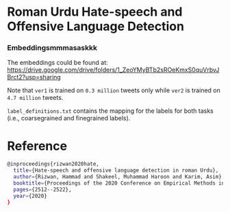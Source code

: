 # Roman Urdu Hate-speech and Offensive Language Detection

### Embeddingsmmmasaskkk
The embeddings could be found at: https://drive.google.com/drive/folders/1_ZeoYMyBTb2sROeKmxS0quVrbvJBrct2?usp=sharing

Note that ``ver1`` is trained on ``0.3 million`` tweets only while ``ver2`` is trained on ``4.7 million`` tweets.

``label_definitions.txt`` contains the mapping for the labels for both tasks (i.e., coarsegrained and finegrained labels).

# Reference
```bash
@inproceedings{rizwan2020hate,
  title={Hate-speech and offensive language detection in roman Urdu},
  author={Rizwan, Hammad and Shakeel, Muhammad Haroon and Karim, Asim},
  booktitle={Proceedings of the 2020 Conference on Empirical Methods in Natural Language Processing (EMNLP)},
  pages={2512--2522},
  year={2020}
}
```
